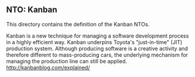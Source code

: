 NTO: Kanban
-----

This directory contains the definition of the Kanban NTOs.

Kanban is a new technique for managing a software development process in a highly efficient way. Kanban underpins Toyota's "just-in-time" (JIT) production system. Although producing software is a creative activity and therefore different to mass-producing cars, the underlying mechanism for managing the production line can still be applied.  http://kanbanblog.com/explained/
